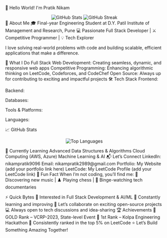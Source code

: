👋 Hello World! I'm Pratik Nikam
<div align="center"> <img src="https://github-readme-stats.vercel.app/api?username=nikampratik9096&show_icons=true&theme=cobalt" alt="GitHub Stats" /> <img src="https://github-readme-streak-stats.herokuapp.com/?user=nikampratik9096&theme=cobalt" alt="GitHub Streak" /> </div>
🚀 About Me
🎓 Final-year Engineering Student at D.Y. Patil Institute of Management and Research, Pune
💻 Passionate Full Stack Developer | ⚔️ Competitive Programmer | 💡 Tech Explorer

I love solving real-world problems with code and building scalable, efficient applications that make a difference.

💼 What I Do
Full Stack Web Development: Creating seamless, dynamic, and responsive web apps
Competitive Programming: Enhancing algorithmic thinking on LeetCode, Codeforces, and CodeChef
Open Source: Always up for contributing to exciting and impactful projects
🛠️ Tech Stack
Frontend:




Backend:



Databases:


Tools & Platforms:



Languages:



📈 GitHub Stats
<p align="center"> <img src="https://github-readme-stats.vercel.app/api/top-langs/?username=nikampratik9096&layout=compact&theme=cobalt" alt="Top Languages" /> </p>
🌱 Currently Learning
Advanced Data Structures & Algorithms
Cloud Computing (AWS, Azure)
Machine Learning & AI
📬 Let’s Connect
LinkedIn: nikampratik9096
Email: nikampratik2989@gmail.com
Portfolio: My Website (add your portfolio link here)
LeetCode: My LeetCode Profile (add your LeetCode link)
🎯 Fun Fact
When I’m not coding, you’ll find me:
🎵 Discovering new music | ♟️ Playing chess | 🎥 Binge-watching tech documentaries

⚡ Quick Bytes
👀 Interested in Full Stack Development & AI/ML
🌱 Constantly learning and improving
💬 Let’s collaborate on exciting open-source projects
💻 Always open to tech discussions and idea-sharing
🏆 Achievements
🥇 GOLD Rank – VCRP-2023, State-level Event
🥇 1st Rank – Kolpa Engineering Hackathon
🏅 Consistently ranked in the top 5% on LeetCode
⭐ Let’s Build Something Amazing Together!
<!--- nikampratik9096/nikampratik9096 is a ✨ special ✨ repository because its `README.md` appears on your GitHub profile. --->
